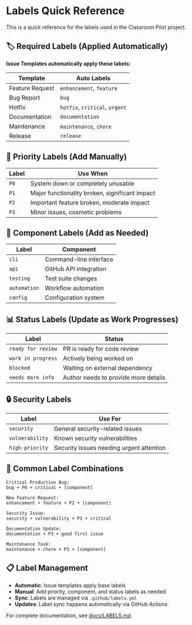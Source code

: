 # Labels Quick Reference

This is a quick reference for the labels used in the Classroom Pilot project.

## 🏷️ Required Labels (Applied Automatically)

**Issue Templates automatically apply these labels:**

| Template | Auto Labels |
|----------|-------------|
| Feature Request | `enhancement`, `feature` |
| Bug Report | `bug` |
| Hotfix | `hotfix`, `critical`, `urgent` |
| Documentation | `documentation` |
| Maintenance | `maintenance`, `chore` |
| Release | `release` |

## 🚨 Priority Labels (Add Manually)

| Label | Use When |
|-------|----------|
| `P0` | System down or completely unusable |
| `P1` | Major functionality broken, significant impact |
| `P2` | Important feature broken, moderate impact |
| `P3` | Minor issues, cosmetic problems |

## 🔧 Component Labels (Add as Needed)

| Label | Component |
|-------|-----------|
| `cli` | Command-line interface |
| `api` | GitHub API integration |
| `testing` | Test suite changes |
| `automation` | Workflow automation |
| `config` | Configuration system |

## 📊 Status Labels (Update as Work Progresses)

| Label | Status |
|-------|--------|
| `ready for review` | PR is ready for code review |
| `work in progress` | Actively being worked on |
| `blocked` | Waiting on external dependency |
| `needs more info` | Author needs to provide more details |

## 🔒 Security Labels

| Label | Use For |
|-------|---------|
| `security` | General security-related issues |
| `vulnerability` | Known security vulnerabilities |
| `high-priority` | Security issues needing urgent attention |

## 🎯 Common Label Combinations

```
Critical Production Bug:
bug + P0 + critical + [component]

New Feature Request:
enhancement + feature + P2 + [component]

Security Issue:
security + vulnerability + P1 + critical

Documentation Update:
documentation + P3 + good first issue

Maintenance Task:
maintenance + chore + P3 + [component]
```

## 📋 Label Management

- **Automatic**: Issue templates apply base labels
- **Manual**: Add priority, component, and status labels as needed
- **Sync**: Labels are managed via `.github/labels.yml`
- **Updates**: Label sync happens automatically via GitHub Actions

For complete documentation, see [docs/LABELS.md](LABELS.md).
